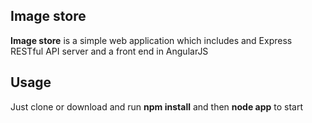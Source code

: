 ## Image store ##

**Image store** is a simple web application which includes and Express RESTful API server and a front end in AngularJS

## Usage ##
Just clone or download and run **npm install** and then **node app** to start




